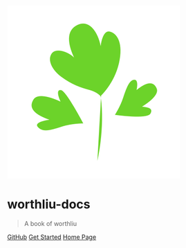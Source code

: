 ![logo](_media/icon.svg ':no-zoom')

# worthliu-docs

> A book of worthliu

[GitHub](https://github.com/worthliu/worthliu.docs)
[Get Started](#worthliu-docs)
[Home Page](http://www.worthliu.com)
